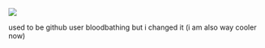![](https://komarev.com/ghpvc/?username=goldensecond&color=yellow&style=plastic)

used to be github user bloodbathing but i changed it (i am also way cooler now)
